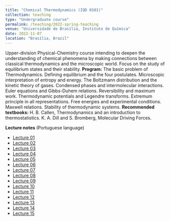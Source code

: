 ```yaml
---
title: "Chemical Thermodynamics (IQD 0101)"
collection: teaching
type: "Undergraduate course"
permalink: /teaching/2022-spring-teaching
venue: "Universidade de Brasília, Instituto de Química"
date: 2022-11-07
location: "Brasília, Brazil"
---
```


Upper-division Physical-Chemistry course intending to deepen the understanding of chemical phenomena by making connections between classical thermodynamics and the microscopic world. Focus on the study of equilibrium states and their stability. **Program:** The basic problem of Thermodynamics. Defining equilibrium and the four postulates. Microscopic interpretation of entropy and energy. The Boltzmann distribution and the kinetic theory of gases. Condensed phases and intermolecular interactions. Euler equations and Gibbs-Duhem relations. Reversibility and maximum work. Thermodynamic potentials and Legendre transforms. Extremum principle in all representations. Free energies and experimental conditions. Maxwell relations. Stability of thermodynamic systems. **Recommended textbooks:** H. B. Callen, Thermodynamics and an introduction to thermostatistics. K. A. Dill and S. Bromberg, Molecular Driving Forces. 

**Lecture notes** (Portuguese language)
- [Lecture 01](http://gduarter.github.io/files/termo/aula01.pdf)
- [Lecture 02](http://gduarter.github.io/files/termo/aula02.pdf)
- [Lecture 03](http://gduarter.github.io/files/termo/aula03.pdf)
- [Lecture 04](http://gduarter.github.io/files/termo/aula04.pdf)
- [Lecture 05](http://gduarter.github.io/files/termo/aula05.pdf)
- [Lecture 06](http://gduarter.github.io/files/termo/aula06.pdf)
- [Lecture 07](http://gduarter.github.io/files/termo/aula07.pdf)
- [Lecture 08](http://gduarter.github.io/files/termo/aula08.pdf)
- [Lecture 09](http://gduarter.github.io/files/termo/aula09.pdf)
- [Lecture 10](http://gduarter.github.io/files/termo/aula10.pdf)
- [Lecture 11](http://gduarter.github.io/files/termo/aula11.pdf)
- [Lecture 12](http://gduarter.github.io/files/termo/aula12.pdf)
- [Lecture 13](http://gduarter.github.io/files/termo/aula13.pdf)
- [Lecture 14](http://gduarter.github.io/files/termo/aula14.pdf)
- [Lecture 15](http://gduarter.github.io/files/termo/aula15.pdf)
